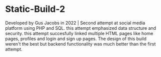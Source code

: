 # Static-Build-2
Developed by Gus Jacobs in 2022 | 
Second attempt at social media platform using PHP and SQL. this attempt emphasized data structure and security. this attempt succesfully linked multiple HTML pages like home pages, profiles and login and sign up pages. The design of this build weren't the best but backend functionality was much better than the first attempt.
